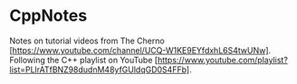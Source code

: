 # CppNotes
Notes on tutorial videos from The Cherno [https://www.youtube.com/channel/UCQ-W1KE9EYfdxhL6S4twUNw]. Following the C++ playlist on YouTube [https://www.youtube.com/playlist?list=PLlrATfBNZ98dudnM48yfGUldqGD0S4FFb].
